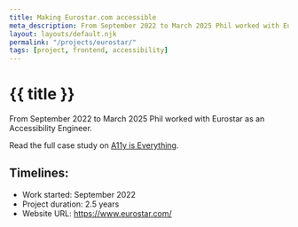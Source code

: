 ```yaml
---
title: Making Eurostar.com accessible
meta_description: From September 2022 to March 2025 Phil worked with Eurostar as a Web and Mobile Accessibility Engineer.
layout: layouts/default.njk
permalink: "/projects/eurostar/"
tags: [project, frontend, accessibility]
---
```


# {{ title }}

From September 2022 to March 2025 Phil worked with Eurostar as an Accessibility Engineer.

Read the full case study on [A11y is Everything](https://www.a11yiseverything.com/work/eurostar/).

## Timelines:

- Work started: September 2022
- Project duration: 2.5 years
- Website URL: https://www.eurostar.com/
